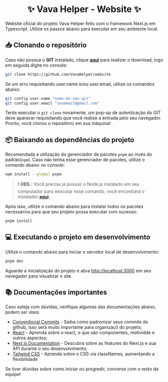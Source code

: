 <div align="center">
    <h1>✨ Vava Helper - Website ✨</h1>
</div>
Website oficial do projeto Vava Helper feito com o framework Next.js em Typescript. Utilize os passos abaixo para executar em seu ambiente local.

## 📥 Clonando o repositório
Caso não possua o **GIT** instalado, clique **[aqui](https://git-scm.com/downloads)** para realizar o download, logo em seguida digite no console:

```bash
git clone https://github.com/VavaHelper/website
```

Se um erro requisitando user.name e/ou user.email, utilize os comandos abaixo:

```bash
git config user.name "nome-do-seu-git"
git config user.email "seuemail@gmail.com"
```

Tente executar o `git clone` novamente, um pop-up de autenticação do GIT deve aparecer requisitando que você realize a entrada pelo seu navegador. Pronto, você clonou o repositório em sua máquina!

## 📦 Baixando as dependências do projeto
Recomendada a utilização do gerenciador de pacotes `pnpm` ao invés do padrão(`npm`). Caso não tenha esse gerenciador de pacotes, utilize o comando abaixo no console:

```bash
npm install --global pnpm
```

> ❗ **OBS.:** Você precisa já possuir o Node.js instalado em seu computador para executar esse comando, você encontrará o instalador **[aqui](https://nodejs.org/pt)**.

Após isso, utilize o comando abaixo para instalar todos os pacotes necessários para que seu projeto possa executar com sucesso:

```bash
pnpm install
```

## 💻 Executando o projeto em desenvolvimento
Utilize o comando abaixo para iniciar o servidor local de desenvolvimento:

```bash
pnpm dev
```

Aguarde a inicialização do projeto e abra [http://localhost:3000](http://localhost:3000) em seu navegador para visualizar o site.

## 📚 Documentações importantes
Caso esteja com dúvidas, verifique algumas das documentações abaixo, podem ser úteis:
- [Conventional Commits](https://www.conventionalcommits.org/pt-br/v1.0.0/) - Saiba como padronizar seus commits do github, isso será muito importante para organizaçõ do projeto;
- [React](https://react.dev/learn) - Aprenda sobre o react, o que são componentes, reatividde e outros aspectos;
- [Next.js Documentation](https://nextjs.org/docs) - Descubra sobre as features do Next.js e sua API durante o seu desenvolvimento;
- [Tailwind CSS](https://tailwindcss.com/docs/) - Aprenda sobre o CSS via classNames, aumentando a flexibilidade

Se tiver dúvidas sobre como iniciar ou progredir, converse com o resto da equipe!